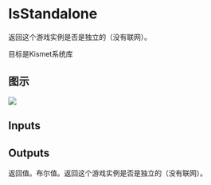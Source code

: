 # IsStandalone

返回这个游戏实例是否是独立的（没有联网）。

目标是Kismet系统库

## 图示

![]($-20221218-20114287.png)

## Inputs

## Outputs

返回值。布尔值。返回这个游戏实例是否是独立的（没有联网）。
